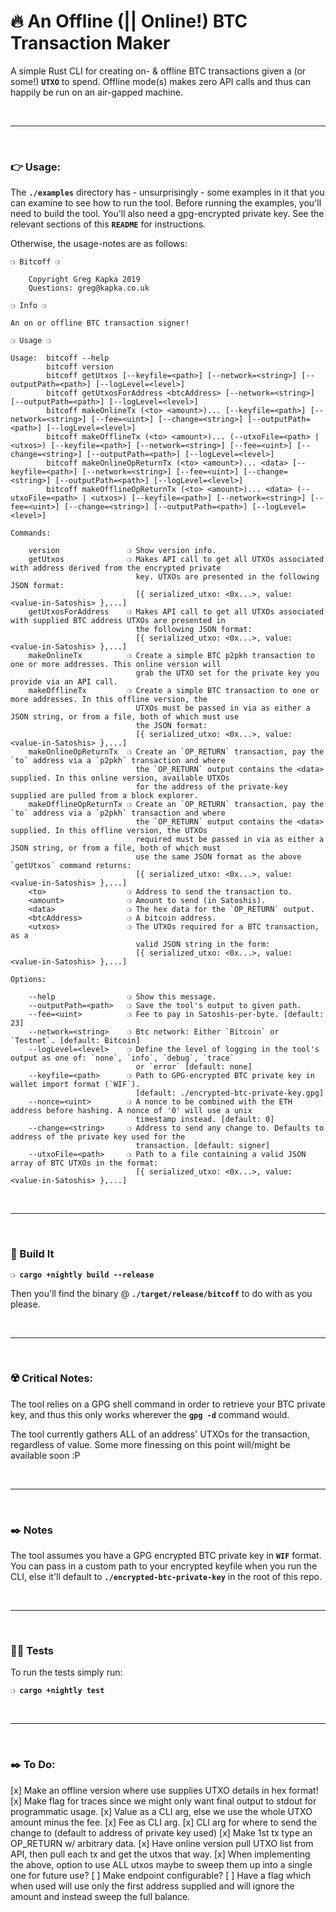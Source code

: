# :fire: An Offline (|| Online!) BTC Transaction Maker

A simple Rust CLI for creating on- & offline BTC transactions given a (or some!) __`UTXO`__ to spend. Offline mode(s) makes zero API calls and thus can happily be run on an air-gapped machine.

&nbsp;

***

&nbsp;

### :point_right: Usage:

The __`./examples`__ directory has - unsurprisingly - some examples in it that you can examine to see how to run the tool. Before running the examples, you'll need to build the tool. You'll also need a gpg-encrypted private key. See the relevant sections of this __`README`__ for instructions.

Otherwise, the usage-notes are as follows:

```
❍ Bitcoff ❍

    Copyright Greg Kapka 2019
    Questions: greg@kapka.co.uk

❍ Info ❍

An on or offline BTC transaction signer!

❍ Usage ❍

Usage:  bitcoff --help
        bitcoff version
        bitcoff getUtxos [--keyfile=<path>] [--network=<string>] [--outputPath=<path>] [--logLevel=<level>]
        bitcoff getUtxosForAddress <btcAddress> [--network=<string>] [--outputPath=<path>] [--logLevel=<level>]
        bitcoff makeOnlineTx (<to> <amount>)... [--keyfile=<path>] [--network=<string>] [--fee=<uint>] [--change=<string>] [--outputPath=<path>] [--logLevel=<level>]
        bitcoff makeOfflineTx (<to> <amount>)... (--utxoFile=<path> | <utxos>) [--keyfile=<path>] [--network=<string>] [--fee=<uint>] [--change=<string>] [--outputPath=<path>] [--logLevel=<level>]
        bitcoff makeOnlineOpReturnTx (<to> <amount>)... <data> [--keyfile=<path>] [--network=<string>] [--fee=<uint>] [--change=<string>] [--outputPath=<path>] [--logLevel=<level>]
        bitcoff makeOfflineOpReturnTx (<to> <amount>)... <data> (--utxoFile=<path> | <utxos>) [--keyfile=<path>] [--network=<string>] [--fee=<uint>] [--change=<string>] [--outputPath=<path>] [--logLevel=<level>]

Commands:

    version               ❍ Show version info.
    getUtxos              ❍ Makes API call to get all UTXOs associated with address derived from the encrypted private
                            key. UTXOs are presented in the following JSON format:
                            [{ serialized_utxo: <0x...>, value: <value-in-Satoshis> },...]
    getUtxosForAddress    ❍ Makes API call to get all UTXOs associated with supplied BTC address UTXOs are presented in
                            the following JSON format:
                            [{ serialized_utxo: <0x...>, value: <value-in-Satoshis> },...]
    makeOnlineTx          ❍ Create a simple BTC p2pkh transaction to one or more addresses. This online version will
                            grab the UTXO set for the private key you provide via an API call.
    makeOfflineTx         ❍ Create a simple BTC transaction to one or more addresses. In this offline version, the
                            UTXOs must be passed in via as either a JSON string, or from a file, both of which must use
                            the JSON format:
                            [{ serialized_utxo: <0x...>, value: <value-in-Satoshis> },...]
    makeOnlineOpReturnTx  ❍ Create an `OP_RETURN` transaction, pay the `to` address via a `p2pkh` transaction and where
                            the `OP_RETURN` output contains the <data> supplied. In this online version, available UTXOs
                            for the address of the private-key supplied are pulled from a block explorer.
    makeOfflineOpReturnTx ❍ Create an `OP_RETURN` transaction, pay the `to` address via a `p2pkh` transaction and where
                            the `OP_RETURN` output contains the <data> supplied. In this offline version, the UTXOs
                            required must be passed in via as either a JSON string, or from a file, both of which must
                            use the same JSON format as the above `getUtxos` command returns:
                            [{ serialized_utxo: <0x...>, value: <value-in-Satoshis> },...]
    <to>                  ❍ Address to send the transaction to.
    <amount>              ❍ Amount to send (in Satoshis).
    <data>                ❍ The hex data for the `OP_RETURN` output.
    <btcAddress>          ❍ A bitcoin address.
    <utxos>               ❍ The UTXOs required for a BTC transaction, as a
                            valid JSON string in the form:
                            [{ serialized_utxo: <0x...>, value: <value-in-Satoshis> },...]

Options:

    --help                ❍ Show this message.
    --outputPath=<path>   ❍ Save the tool's output to given path.
    --fee=<uint>          ❍ Fee to pay in Satoshis-per-byte. [default: 23]
    --network=<string>    ❍ Btc network: Either `Bitcoin` or `Testnet`. [default: Bitcoin]
    --logLevel=<level>    ❍ Define the level of logging in the tool's output as one of: `none`, `info`, `debug`, `trace`
                            or `error` [default: none]
    --keyfile=<path>      ❍ Path to GPG-encrypted BTC private key in wallet import format (`WIF`).
                            [default: ./encrypted-btc-private-key.gpg]
    --nonce=<uint>        ❍ A nonce to be combined with the ETH address before hashing. A nonce of '0' will use a unix
                            timestamp instead. [default: 0]
    --change=<string>     ❍ Address to send any change to. Defaults to address of the private key used for the
                            transaction. [default: signer]
    --utxoFile=<path>     ❍ Path to a file containing a valid JSON array of BTC UTXOs in the format:
                            [{ serialized_utxo: <0x...>, value: <value-in-Satoshis> },...]
```

&nbsp;

***

&nbsp;

### :wrench: Build It

__`❍ cargo +nightly build --release`__

Then you'll find the binary @ __`./target/release/bitcoff`__ to do with as you please.

&nbsp;

***

&nbsp;

### :radioactive: Critical Notes:

The tool relies on a GPG shell command in order to retrieve your BTC private key, and thus this only works wherever the __`gpg -d`__ command would.

The tool currently gathers ALL of an address' UTXOs for the transaction, regardless of value. Some more finessing on this point will/might be available soon :P

&nbsp;

***

&nbsp;

### :black_nib: Notes

The tool assumes you have a GPG encrypted BTC private key in __`WIF`__ format. You can pass in a custom path to your encrypted keyfile when you run the CLI, else it'll default to __`./encrypted-btc-private-key`__ in the root of this repo.

&nbsp;

***

&nbsp;

### :guardsman: Tests

To run the tests simply run:

__`❍ cargo +nightly test`__

&nbsp;

***

&nbsp;

### :black_nib: To Do:
 [x] Make an offline version where use supplies UTXO details in hex format!
 [x] Make flag for traces since we might only want final output to stdout for programmatic usage.
 [x] Value as a CLI arg, else we use the whole UTXO amount minus the fee.
 [x] Fee as CLI arg.
 [x] CLI arg for where to send the change to (default to address of private key used)
 [x] Make 1st tx type an OP_RETURN w/ arbitrary data.
 [x] Have online version pull UTXO list from API, then pull each tx and get the utxos that way.
 [x] When implementing the above, option to use ALL utxos maybe to sweep them up into a single one for future use?
 [ ] Make endpoint configurable?
 [ ] Have a flag which when used will use only the first address supplied and will ignore the amount and instead sweep the full balance.
